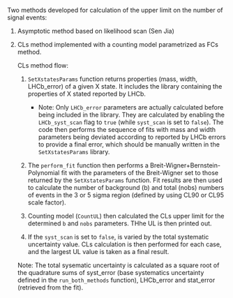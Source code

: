 Two methods developed for calculation of the upper limit on the number of signal events:
1. Asymptotic method based on likelihood scan (Sen Jia)
2. CLs method implemented with a counting model parametrized as FCs method.

    CLs method flow:

    1. `SetXstatesParams` function returns properties (mass, width, LHCb_error) of a given X state. It includes the library containing the properties of X stated reported by LHCb.
    
        - Note: Only `LHCb_error` parameters are actually calculated before being included in the library. They are calculated by enabling the `LHCb_syst_scan` flag to `true` (while `syst_scan` is set to `false`). The code then performs the sequence of fits with mass and width parameters being deviated according to reported by LHCb errors to provide a final error, which should be manually written in the `SetXstatesParams` library.
    
    2. The `perform_fit` function then performs a Breit-Wigner+Bernstein-Polynomial fit with the parameters of the Breit-Wigner set to those returned by the `SetXstatesParams` function. Fit results are then used to calculate the number of background (b) and total (nobs) numbers of events in the 3 or 5 sigma region (defined by using CL90 or CL95 scale factor).

    3. Counting model (`CountUL`) then calculated the CLs upper limit for the determined `b` and `nobs` parameters. THhe UL is then printed out.

    4. If the `syst_scan` is set to `false`, is varied by the total systematic uncertainty value. CLs calculation is then performed for each  case, and the largest UL value is taken as a final result.

    Note: The total sysematic uncertainty is calculated as a square root of the quadrature sums of syst_error (base systematics uncertainty defined in the `run_both_methods` function), LHCb_error and stat_error (retrieved from the fit). 
